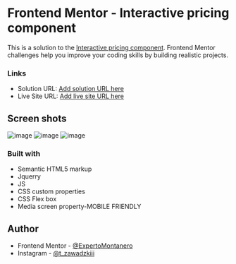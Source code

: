 # Frontend Mentor - Interactive pricing component

This is a solution to the [Interactive pricing component](https://www.frontendmentor.io/challenges/interactive-pricing-component-t0m8PIyY8/hub). Frontend Mentor challenges help you improve your coding skills by building realistic projects. 

### Links

- Solution URL: [Add solution URL here](https://your-solution-url.com)
- Live Site URL: [Add live site URL here](https://your-live-site-url.com)

## Screen shots

![image](https://github.com/ExpertoMontanero/Interactive-pricing-component-FM/assets/103272474/80fd149d-6743-418a-bb42-441fe5889767)
![image](https://github.com/ExpertoMontanero/Interactive-pricing-component-FM/assets/103272474/9ad0de62-e7bf-4f6c-8801-4c494920012a)
![image](https://github.com/ExpertoMontanero/Interactive-pricing-component-FM/assets/103272474/4bd10fbb-a8cc-46f8-a044-43a0d08f869f)

### Built with

- Semantic HTML5 markup
- Jquerry
- JS
- CSS custom properties
- CSS Flex box
- Media screen property-MOBILE FRIENDLY

## Author

- Frontend Mentor - [@ExpertoMontanero](https://www.frontendmentor.io/profile/ExpertoMontanero)
- Instagram - [@t_zawadzkiii](https://www.instagram.com/t_zawadzkiii/)
